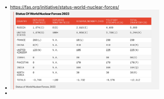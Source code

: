 - https://fas.org/initiative/status-world-nuclear-forces/
- ![image.png](../assets/image_1697107711014_0.png)
-